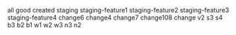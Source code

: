 all good
created staging
staging-feature1
staging-feature2
staging-feature3
staging-feature4
change6
change4
change7
change108
change v2
s3
s4
b3
b2
b1
w1
w2
w3
n3
n2
